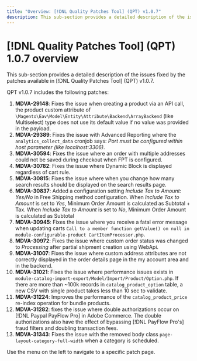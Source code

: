 ```yaml
---
title: "Overview: [!DNL Quality Patches Tool] (QPT) v1.0.7"
description: This sub-section provides a detailed description of the issues fixed by the patches available in [!DNL Quality Patches Tool] (QPT) v1.0.7.
---
```

# [!DNL Quality Patches Tool] (QPT) 1.0.7 overview

This sub-section provides a detailed description of the issues fixed by the patches available in [!DNL Quality Patches Tool] (QPT) v1.0.7.

QPT v1.0.7 includes the following patches:

1. **MDVA-29148**: Fixes the issue when creating a product via an API call, the product custom attribute of `\Magento\Eav\Model\Entity\Attribute\Backend\ArrayBackend` (like Multiselect) type does not use its default value if no value was provided in the payload.
1. **MDVA-29389**: Fixes the issue with Advanced Reporting where the `analytics_collect_data` cronjob says: *Port must be configured within host parameter (like localhost:3306)*.
1. **MDVA-30594**: Fixes the issue where an order with multiple addresses could not be saved during checkout when FPT is configured.
1. **MDVA-30782**: Fixes the issue where Dynamic Block is displayed regardless of cart rule.
1. **MDVA-30815**: Fixes the issue where when you change how many search results should be displayed on the search results page.
1. **MDVA-30837**: Added a configuration setting *Include Tax to Amount: Yes/No* in Free Shipping method configuration. When *Include Tax to Amount* is set to *Yes*, Minimum Order Amount is calculated as Subtotal + Tax. When *Include Tax to Amount* is set to *No*, Minimum Order Amount is calculated as Subtotal
1. **MDVA-30945**: Fixes the issue where you receive a fatal error message when updating carts `Call to a member function getValue() on null in module-configurable-product CartItemProcessor.php`.
1. **MDVA-30972**: Fixes the issue where custom order status was changed to *Processing* after partial shipment creation using WebApi.
1. **MDVA-31007**: Fixes the issue where custom address attributes are not correctly displayed in the order details page in the my account area and in the backend.
1. **MDVA-31021**: Fixes the issue where performance issues exists in `module-catalog-import-export/Model/Import/Product/Option.php`. If there are more than ~100k records in `catalog_product_option` table, a new CSV with single product takes less than 10 sec to validate.
1. **MDVA-31224**: Improves the performance of the `catalog_product_price` re-index operation for bundle products.
1. **MDVA-31282**: fixes the issue where double authorizations occur on [!DNL Paypal PayFlow Pro] in Adobe Commerce. The double authorizations also have the effect of bypassing [!DNL PayFlow Pro's] fraud filters and doubling transaction fees.
1. **MDVA-31343**: Fixes the issue with the removed body class `page-layout-category-full-width` when a category is scheduled.

Use the menu on the left to navigate to a specific patch page.
